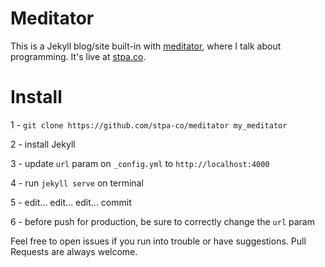 # Meditator

This is a Jekyll blog/site built-in with [meditator](https://meditator.stpa.co), where I talk about programming. It's live at [stpa.co](https://stpa.co).

# Install

1 - `git clone https://github.com/stpa-co/meditator my_meditator`

2 - install Jekyll

3 - update `url` param on `_config.yml` to `http://localhost:4000`

4 - run `jekyll serve` on terminal

5 - edit... edit... edit... commit

6 - before push for production, be sure to correctly change the `url` param 

Feel free to open issues if you run into trouble or have suggestions. Pull Requests are always welcome.
